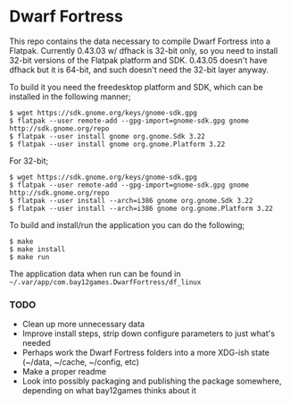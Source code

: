 Dwarf Fortress
====

This repo contains the data necessary to compile Dwarf Fortress into a Flatpak.
Currently 0.43.03 w/ dfhack is 32-bit only, so you need to install 32-bit versions of the Flatpak platform and SDK.
0.43.05 doesn't have dfhack but it is 64-bit, and such doesn't need the 32-bit layer anyway.

To build it you need the freedesktop platform and SDK, which can be installed in the following manner;
```
$ wget https://sdk.gnome.org/keys/gnome-sdk.gpg
$ flatpak --user remote-add --gpg-import=gnome-sdk.gpg gnome http://sdk.gnome.org/repo
$ flatpak --user install gnome org.gnome.Sdk 3.22
$ flatpak --user install gnome org.gnome.Platform 3.22
```

For 32-bit;
```
$ wget https://sdk.gnome.org/keys/gnome-sdk.gpg
$ flatpak --user remote-add --gpg-import=gnome-sdk.gpg gnome http://sdk.gnome.org/repo
$ flatpak --user install --arch=i386 gnome org.gnome.Sdk 3.22
$ flatpak --user install --arch=i386 gnome org.gnome.Platform 3.22
```

To build and install/run the application you can do the following;
```
$ make
$ make install
$ make run
```

The application data when run can be found in `~/.var/app/com.bay12games.DwarfFortress/df_linux`

### TODO

- Clean up more unnecessary data
- Improve install steps, strip down configure parameters to just what's needed
- Perhaps work the Dwarf Fortress folders into a more XDG-ish state
  (~/data, ~/cache, ~/config, etc)
- Make a proper readme
- Look into possibly packaging and publishing the package somewhere, depending on what bay12games thinks about it
